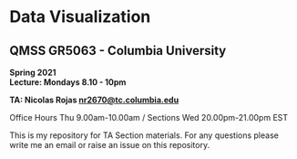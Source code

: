 Data Visualization
======================

QMSS GR5063 - Columbia University
--------------------------------

**Spring 2021**  
**Lecture: Mondays 8.10 - 10pm**  

**TA: Nicolas Rojas [nr2670@tc.columbia.edu](nr2670@tc.columbia.edu)**

Office Hours Thu 9.00am-10.00am / Sections Wed 20.00pm-21.00pm EST  

This is my repository for TA Section materials. For any questions please write me an email or raise an issue on this repository.  

